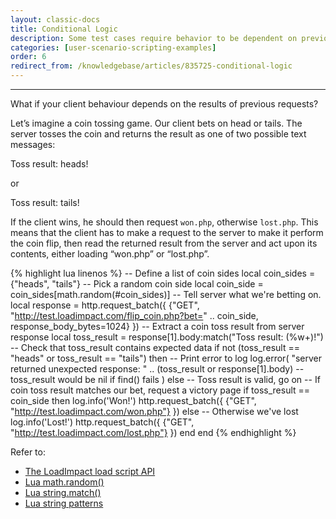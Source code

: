 ```yaml
---
layout: classic-docs
title: Conditional Logic
description: Some test cases require behavior to be dependent on previous requests. You can build conditional logic directly into our scripts in LoadImpact
categories: [user-scenario-scripting-examples]
order: 6
redirect_from: /knowledgebase/articles/835725-conditional-logic
---
```


***

What if your client behaviour depends on the results of previous requests?

Let’s imagine a coin tossing game. Our client bets on head or tails. The server tosses the coin and returns the result as one of two possible text messages:

Toss result: heads!

or

Toss result: tails!

If the client wins, he should then request `won.php`, otherwise `lost.php`. This means that the client has to make a request to the server to make it perform the coin flip, then read the returned result from the server and act upon its contents, either loading “won.php” or “lost.php”.

{% highlight lua linenos %}
-- Define a list of coin sides
local coin_sides = {"heads", "tails"}
-- Pick a random coin side
local coin_side = coin_sides[math.random(#coin_sides)]
-- Tell server what we're betting on.
local response = http.request_batch({
    {"GET", "http://test.loadimpact.com/flip_coin.php?bet=" .. coin_side, response_body_bytes=1024}
})
-- Extract a coin toss result from server response
local toss_result = response[1].body:match("Toss result: (%w+)!")
-- Check that toss_result contains expected data
if not (toss_result == "heads" or toss_result == "tails") then
    -- Print error to log
    log.error(
        "server returned unexpected response: "
        .. (toss_result or response[1].body) -- toss_result would be nil if find() fails
     )
else -- Toss result is valid, go on
    -- If coin toss result matches our bet, request a victory page
    if toss_result == coin_side then
        log.info('Won!')
        http.request_batch({
            {"GET", "http://test.loadimpact.com/won.php"}
        })
    else -- Otherwise we've lost
        log.info('Lost!')
        http.request_batch({
            {"GET", "http://test.loadimpact.com/lost.php"}
        })
    end
end
{% endhighlight %}

Refer to:

- [The LoadImpact load script API](https://loadimpact.com/load-script-api)
- [Lua math.random()](http://www.lua.org/manual/5.1/manual.html#pdf-math.random)
- [Lua string.match()](http://www.lua.org/manual/5.1/manual.html#pdf-string.match)
- [Lua string patterns](http://www.lua.org/manual/5.1/manual.html#5.4.1)
